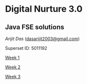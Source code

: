 # **Digital Nurture 3.0**

## **Java FSE solutions**

_Arijit Das_ (dasarijit2003@gmail.com)

Superset ID: 5011192

[Week 1](https://github.com/Arijitdas0764/Digital-Nurture-5011192-/tree/main/week_1)

[Week 2](https://github.com/Arijitdas0764/Digital-Nurture-5011192-/tree/main/week_2)

[Week 3](https://github.com/Arijitdas0764/Digital-Nurture-5011192-/tree/main/Week%203)


